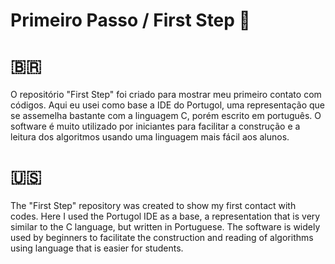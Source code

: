 # Primeiro Passo / First Step 👣

# 🇧🇷 
O repositório "First Step" foi criado para mostrar meu primeiro contato com códigos. Aqui eu usei como base a IDE do Portugol, uma representação que se assemelha bastante com a linguagem C, porém escrito em português. O software é muito utilizado por iniciantes para facilitar a construção e a leitura dos algoritmos usando uma linguagem mais fácil aos alunos.

# 🇺🇸 
The "First Step" repository was created to show my first contact with codes. Here I used the Portugol IDE as a base, a representation that is very similar to the C language, but written in Portuguese. The software is widely used by beginners to facilitate the construction and reading of algorithms using language that is easier for students.
